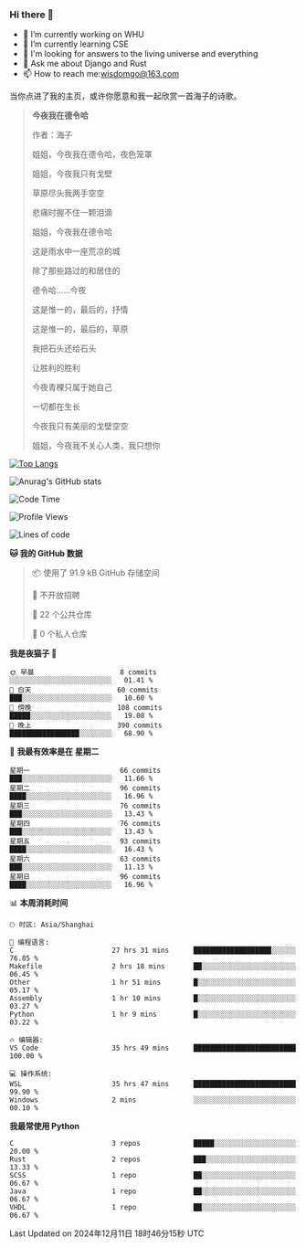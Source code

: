 ### Hi there 👋



- 🔭 I’m currently working on WHU
- 🌱 I’m currently learning CSE
- 🤔 I'm looking for answers to the living universe and everything
- 💬 Ask me about Django and Rust
- 📫 How to reach me:wisdomgo@163.com

当你点进了我的主页，或许你愿意和我一起欣赏一首海子的诗歌。

>**今夜我在德令哈**
>
>作者：海子
>
>姐姐，今夜我在德令哈，夜色笼罩
>
>姐姐，今夜我只有戈壁
>
>草原尽头我两手空空
>
>悲痛时握不住一颗泪滴
>
>姐姐，今夜我在德令哈
>
>这是雨水中一座荒凉的城
>
>除了那些路过的和居住的
>
>德令哈......今夜
>
>这是惟一的，最后的，抒情
>
>这是惟一的，最后的，草原
>
>我把石头还给石头
>
>让胜利的胜利
>
>今夜青稞只属于她自己
>
>一切都在生长
>
>今夜我只有美丽的戈壁空空
>
>姐姐，今夜我不关心人类，我只想你



[![Top Langs](https://github-readme-stats.vercel.app/api/top-langs/?username=wisdomgo&theme=onedark)](https://github.com/anuraghazra/github-readme-stats)

![Anurag's GitHub stats](https://github-readme-stats.vercel.app/api?username=wisdomgo&hide=contribs,stars&theme=synthwave)

<!--START_SECTION:waka-->
![Code Time](http://img.shields.io/badge/Code%20Time-411%20hrs%2016%20mins-blue)

![Profile Views](http://img.shields.io/badge/%E4%B8%AA%E4%BA%BA%E8%B5%84%E6%96%99%E8%A7%82%E7%9C%8B%E6%AC%A1%E6%95%B0-3-blue)

![Lines of code](https://img.shields.io/badge/%E4%BB%8E%E3%80%8CHello%20World%E3%80%8D%E8%B5%B7%E6%88%91%E5%B7%B2%E7%BB%8F%E5%86%99%E4%BA%86-639.5%20thousand%20%E8%A1%8C%E4%BB%A3%E7%A0%81-blue)

**🐱 我的 GitHub 数据** 

> 📦  使用了 91.9 kB GitHub 存储空间 
 > 
> 🚫 不开放招聘
 > 
> 📜 22 个公共仓库 
 > 
> 🔑 0 个私人仓库 
 > 
**我是夜猫子 🦉** 

```text
🌞 早晨                     8 commits           ░░░░░░░░░░░░░░░░░░░░░░░░░   01.41 % 
🌆 白天                     60 commits          ███░░░░░░░░░░░░░░░░░░░░░░   10.60 % 
🌃 傍晚                     108 commits         █████░░░░░░░░░░░░░░░░░░░░   19.08 % 
🌙 晚上                     390 commits         █████████████████░░░░░░░░   68.90 % 
```
📅 **我最有效率是在 星期二** 

```text
星期一                      66 commits          ███░░░░░░░░░░░░░░░░░░░░░░   11.66 % 
星期二                      96 commits          ████░░░░░░░░░░░░░░░░░░░░░   16.96 % 
星期三                      76 commits          ███░░░░░░░░░░░░░░░░░░░░░░   13.43 % 
星期四                      76 commits          ███░░░░░░░░░░░░░░░░░░░░░░   13.43 % 
星期五                      93 commits          ████░░░░░░░░░░░░░░░░░░░░░   16.43 % 
星期六                      63 commits          ███░░░░░░░░░░░░░░░░░░░░░░   11.13 % 
星期日                      96 commits          ████░░░░░░░░░░░░░░░░░░░░░   16.96 % 
```


📊 **本周消耗时间** 

```text
🕑︎ 时区: Asia/Shanghai

💬 编程语言: 
C                        27 hrs 31 mins      ███████████████████░░░░░░   76.85 % 
Makefile                 2 hrs 18 mins       ██░░░░░░░░░░░░░░░░░░░░░░░   06.45 % 
Other                    1 hr 51 mins        █░░░░░░░░░░░░░░░░░░░░░░░░   05.17 % 
Assembly                 1 hr 10 mins        █░░░░░░░░░░░░░░░░░░░░░░░░   03.27 % 
Python                   1 hr 9 mins         █░░░░░░░░░░░░░░░░░░░░░░░░   03.22 % 

🔥 编辑器: 
VS Code                  35 hrs 49 mins      █████████████████████████   100.00 % 

💻 操作系统: 
WSL                      35 hrs 47 mins      █████████████████████████   99.90 % 
Windows                  2 mins              ░░░░░░░░░░░░░░░░░░░░░░░░░   00.10 % 
```

**我最常使用 Python** 

```text
C                        3 repos             █████░░░░░░░░░░░░░░░░░░░░   20.00 % 
Rust                     2 repos             ███░░░░░░░░░░░░░░░░░░░░░░   13.33 % 
SCSS                     1 repo              ██░░░░░░░░░░░░░░░░░░░░░░░   06.67 % 
Java                     1 repo              ██░░░░░░░░░░░░░░░░░░░░░░░   06.67 % 
VHDL                     1 repo              ██░░░░░░░░░░░░░░░░░░░░░░░   06.67 % 
```




 Last Updated on 2024年12月11日 18时46分15秒 UTC
<!--END_SECTION:waka-->
